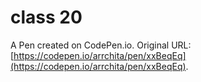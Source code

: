 # class 20

A Pen created on CodePen.io. Original URL: [https://codepen.io/arrchita/pen/xxBeqEq](https://codepen.io/arrchita/pen/xxBeqEq).

